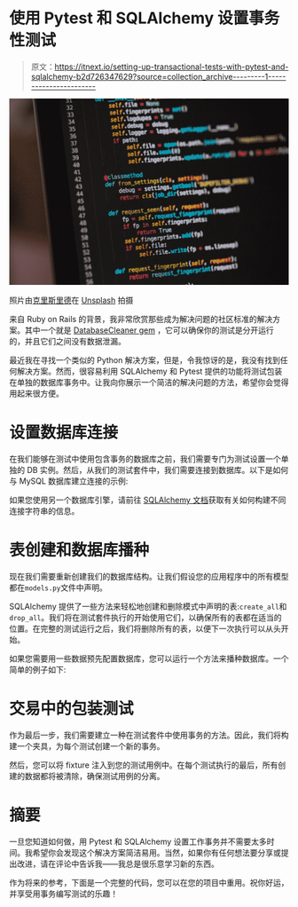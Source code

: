 # 使用 Pytest 和 SQLAlchemy 设置事务性测试

> 原文：<https://itnext.io/setting-up-transactional-tests-with-pytest-and-sqlalchemy-b2d726347629?source=collection_archive---------1----------------------->

![](img/8965f6170adc861cad6d91b079dc8159.png)

照片由[克里斯里德](https://unsplash.com/@cdr6934?utm_source=medium&utm_medium=referral)在 [Unsplash](https://unsplash.com?utm_source=medium&utm_medium=referral) 拍摄

来自 Ruby on Rails 的背景，我非常欣赏那些成为解决问题的社区标准的解决方案。其中一个就是 [DatabaseCleaner gem](https://github.com/DatabaseCleaner/database_cleaner) ，它可以确保你的测试是分开运行的，并且它们之间没有数据泄漏。

最近我在寻找一个类似的 Python 解决方案，但是，令我惊讶的是，我没有找到任何解决方案。然而，很容易利用 SQLAlchemy 和 Pytest 提供的功能将测试包装在单独的数据库事务中。让我向你展示一个简洁的解决问题的方法，希望你会觉得用起来很方便。

# 设置数据库连接

在我们能够在测试中使用包含事务的数据库之前，我们需要专门为测试设置一个单独的 DB 实例。然后，从我们的测试套件中，我们需要连接到数据库。以下是如何与 MySQL 数据库建立连接的示例:

如果您使用另一个数据库引擎，请前往 [SQLAlchemy 文档](https://docs.sqlalchemy.org/en/13/core/engines.html)获取有关如何构建不同连接字符串的信息。

# 表创建和数据库播种

现在我们需要重新创建我们的数据库结构。让我们假设您的应用程序中的所有模型都在`models.py`文件中声明。

SQLAlchemy 提供了一些方法来轻松地创建和删除模式中声明的表:`create_all`和`drop_all`。我们将在测试套件执行的开始使用它们，以确保所有的表都在适当的位置。在完整的测试运行之后，我们将删除所有的表，以便下一次执行可以从头开始。

如果您需要用一些数据预先配置数据库，您可以运行一个方法来播种数据库。一个简单的例子如下:

# 交易中的包装测试

作为最后一步，我们需要建立一种在测试套件中使用事务的方法。因此，我们将构建一个夹具，为每个测试创建一个新的事务。

然后，您可以将 fixture 注入到您的测试用例中。在每个测试执行的最后，所有创建的数据都将被清除，确保测试用例的分离。

# 摘要

一旦您知道如何做，用 Pytest 和 SQLAlchemy 设置工作事务并不需要太多时间。我希望你会发现这个解决方案简洁易用。当然，如果你有任何想法要分享或提出改进，请在评论中告诉我——我总是很乐意学习新的东西。

作为将来的参考，下面是一个完整的代码，您可以在您的项目中重用。祝你好运，并享受用事务编写测试的乐趣！